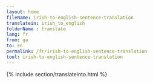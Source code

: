 ```yaml
---
layout: home
fileName: irish-to-english-sentence-translation
translatein: irish_to_english
folderName : translate
lang: fr
from: ga
to: en
permalink: /fr/irish-to-english-sentence-translation
tool: irish-to-english-sentence-translation
---
```

{% include section/translateinto.html %}